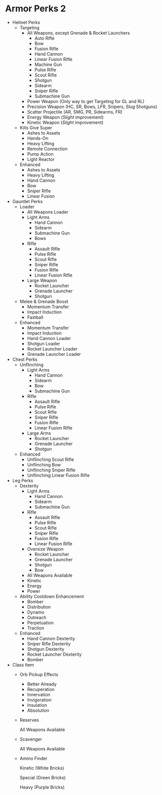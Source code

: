 # Armor Perks 2

- Helmet Perks
    - Targeting
        - All Weapons, except Grenade & Rocket Launchers
            - Auto Rifle
            - Bow
            - Fusion Rifle
            - Hand Cannon
            - Linear Fusion Rifle
            - Machine Gun
            - Pulse Rifle
            - Scout Rifle
            - Shotgun
            - Sidearm
            - Sniper Rifle
            - Submachine Gun
        - Power Weapon (Only way to get Targeting for GL and RL)
        - Precision Weapon (HC, SR, Bows, LFR, Snipers, Slug Shotguns)
        - Scatter Projectile (AR, SMG, PR, Sidearms, FR)
        - Energy Weapon (*Slight* improvement)
        - Kinetic Weapon (*Slight* improvement)
    - Kills Give Super
        - Ashes to Assets
        - Hands-On
        - Heavy Lifting
        - Remote Connection
        - Pump Action
        - Light Reactor
    - Enhanced
        - Ashes to Assets
        - Heavy Lifting
        - Hand Cannon
        - Bow
        - Sniper Rifle
        - Linear Fusion
- Gauntlet Perks
    - Loader
        - All Weapons Loader
        - Light Arms
            - Hand Cannon
            - Sidearm
            - Submachine Gun
            - Bows
        - Rifle
            - Assault Rifle
            - Pulse Rifle
            - Scout Rifle
            - Sniper Rifle
            - Fusion Rifle
            - Linear Fusion Rifle
        - Large Weapon
            - Rocket Launcher
            - Grenade Launcher
            - Shotgun
    - Melee & Grenade Boost
        - Momentum Transfer
        - Impact Induction
        - Fastball
    - Enhanced
        - Momentum Transfer
        - Impact Induction
        - Hand Cannon Loader
        - Shotgun Loader
        - Rocket Launcher Loader
        - Grenade Launcher Loader
- Chest Perks
    - Unflinching
        - Light Arms
            - Hand Cannon
            - Sidearm
            - Bow
            - Submachine Gun
        - Rifle
            - Assault Rifle
            - Pulse Rifle
            - Scout Rifle
            - Sniper Rifle
            - Fusion Rifle
            - Linear Fusion Rifle
        - Large Arms
            - Rocket Launcher
            - Grenade Launcher
            - Shotgun
    - Enhanced
        - Unflinching Scout Rifle
        - Unflinching Bow
        - Unflinching Sniper Rifle
        - Unflinching Linear Fusion Rifle
- Leg Perks
    - Dexterity
        - Light Arms
            - Hand Cannon
            - Sidearm
            - Submachine Gun
        - Rifle
            - Assault Rifle
            - Pulse Rifle
            - Scout Rifle
            - Sniper Rifle
            - Fusion Rifle
            - Linear Fusion Rifle
        - Oversize Weapon
            - Rocket Launcher
            - Grenade Launcher
            - Shotgun
            - Bow
        - All Weapons Available
        - Kinetic
        - Energy
        - Power
    - Ability Cooldown Enhancement
        - Bomber
        - Distribution
        - Dynamo
        - Outreach
        - Perpetuation
        - Traction
    - Enhanced
        - Hand Cannon Dexterity
        - Sniper Rifle Dexterity
        - Shotgun Dexterity
        - Rocket Launcher Dexterity
        - Bomber
- Class Item
    - Orb Pickup Effects
        - Better Already
        - Recuperation
        - Innervation
        - Invigoration
        - Insulation
        - Absolution
    - Reserves

        All Weapons Available

    - Scavenger

        All Weapons Available

    - Ammo Finder

        Kinetic (White Bricks)

        Special (Green Bricks)

        Heavy (Purple Bricks)
